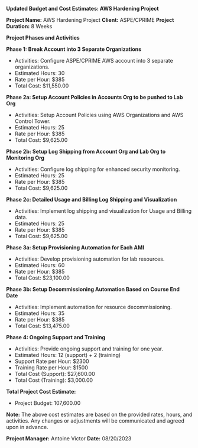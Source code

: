 **Updated Budget and Cost Estimates: AWS Hardening Project**

**Project Name:** AWS Hardening Project
**Client:** ASPE/CPRIME
**Project Duration:** 8 Weeks

**Project Phases and Activities**

**Phase 1: Break Account into 3 Separate Organizations**
- Activities: Configure ASPE/CPRIME AWS account into 3 separate organizations.
- Estimated Hours: 30
- Rate per Hour: $385
- Total Cost: $11,550.00

**Phase 2a: Setup Account Policies in Accounts Org to be pushed to Lab Org**
- Activities: Setup Account Policies using AWS Organizations and AWS Control Tower.
- Estimated Hours: 25
- Rate per Hour: $385
- Total Cost: $9,625.00

**Phase 2b: Setup Log Shipping from Account Org and Lab Org to Monitoring Org**
- Activities: Configure log shipping for enhanced security monitoring.
- Estimated Hours: 25
- Rate per Hour: $385
- Total Cost: $9,625.00

**Phase 2c: Detailed Usage and Billing Log Shipping and Visualization**
- Activities: Implement log shipping and visualization for Usage and Billing data.
- Estimated Hours: 25
- Rate per Hour: $385
- Total Cost: $9,625.00

**Phase 3a: Setup Provisioning Automation for Each AMI**
- Activities: Develop provisioning automation for lab resources.
- Estimated Hours: 60
- Rate per Hour: $385
- Total Cost: $23,100.00

**Phase 3b: Setup Decommissioning Automation Based on Course End Date**
- Activities: Implement automation for resource decommissioning.
- Estimated Hours: 35
- Rate per Hour: $385
- Total Cost: $13,475.00

**Phase 4: Ongoing Support and Training**
- Activities: Provide ongoing support and training for one year.
- Estimated Hours: 12 (support) + 2 (training)
- Support Rate per Hour: $2300
- Training Rate per Hour: $1500
- Total Cost (Support): $27,600.00
- Total Cost (Training): $3,000.00

**Total Project Cost Estimate:**
- Project Budget: 107,600.00

**Note:** The above cost estimates are based on the provided rates, hours, and activities. Any changes or adjustments will be communicated and agreed upon in advance.

**Project Manager:** Antoine Victor
**Date:** 08/20/2023
